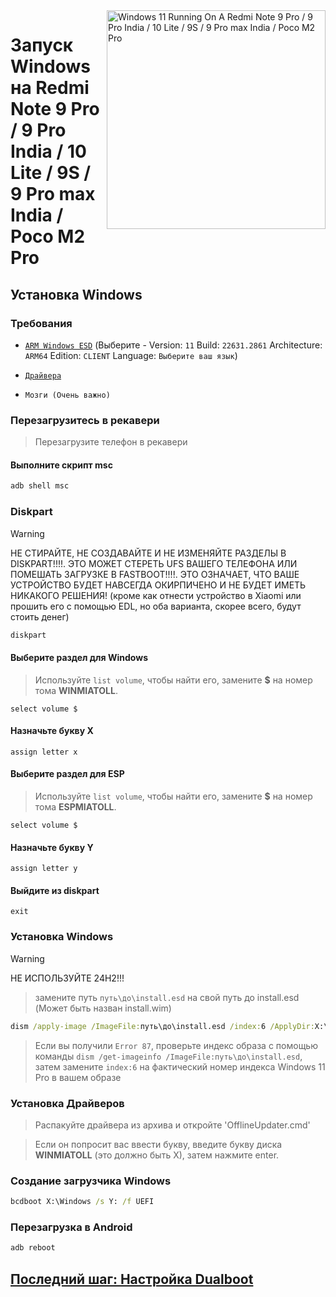 <img align="right" src="https://github.com/woa-miatoll/Port-Windows-11-Redmi-Note-9-Pro/blob/main/Miatoll.png" width="350" alt="Windows 11 Running On A Redmi Note 9 Pro / 9 Pro India / 10 Lite / 9S / 9 Pro max India / Poco M2 Pro">

# Запуск Windows на Redmi Note 9 Pro / 9 Pro India / 10 Lite / 9S / 9 Pro max India / Poco M2 Pro

## Установка Windows

### Требования
- [```ARM Windows ESD```](https://worproject.com/esd) (Выберите - Version:  ```11``` Build:  ```22631.2861``` Architecture:  ```ARM64``` Edition:  ```CLIENT``` Language:  ```Выберите ваш язык```)

- [```Драйвера```](https://github.com/woa-miatoll/Miatoll-Releases/releases/latest)

- ```Мозги (Очень важно)```

### Перезагрузитесь в рекавери
> Перезагрузите телефон в рекавери

#### Выполните скрипт msc
```cmd
adb shell msc
```

### Diskpart
> [!Warning]
> НЕ СТИРАЙТЕ, НЕ СОЗДАВАЙТЕ И НЕ ИЗМЕНЯЙТЕ РАЗДЕЛЫ В DISKPART!!!!. ЭТО МОЖЕТ СТЕРЕТЬ UFS ВАШЕГО ТЕЛЕФОНА ИЛИ ПОМЕШАТЬ ЗАГРУЗКЕ В FASTBOOT!!!!. ЭТО ОЗНАЧАЕТ, ЧТО ВАШЕ УСТРОЙСТВО БУДЕТ НАВСЕГДА ОКИРПИЧЕНО И НЕ БУДЕТ ИМЕТЬ НИКАКОГО РЕШЕНИЯ! (кроме как отнести устройство в Xiaomi или прошить его с помощью EDL, но оба варианта, скорее всего, будут стоить денег)
```cmd
diskpart
```

#### Выберите раздел для Windows
> Используйте `list volume`, чтобы найти его, замените **$** на номер тома  **WINMIATOLL**.
```diskpart
select volume $
```

#### Назначьте букву X
```diskpart
assign letter x
```

#### Выберите раздел для ESP
> Используйте `list volume`, чтобы найти его, замените **$** на номер тома  **ESPMIATOLL**.
```diskpart
select volume $
```

#### Назначьте букву Y
```diskpart
assign letter y
```

#### Выйдите из diskpart
```diskpart
exit
```

### Установка Windows
> [!Warning]
> НЕ ИСПОЛЬЗУЙТЕ 24H2!!!

> замените путь `путь\до\install.esd` на свой путь до install.esd (Может быть назван install.wim)
```cmd
dism /apply-image /ImageFile:путь\до\install.esd /index:6 /ApplyDir:X:\
```

> Если вы получили `Error 87`, проверьте индекс образа с помощью команды `dism /get-imageinfo /ImageFile:путь\до\install.esd`, затем замените `index:6` на фактический номер индекса Windows 11 Pro в вашем образе

### Установка Драйверов
> Распакуйте драйвера из архива и откройте 'OfflineUpdater.cmd' 

> Если он попросит вас ввести букву, введите букву диска **WINMIATOLL** (это должно быть X), затем нажмите enter.

### Создание загрузчика Windows
```cmd
bcdboot X:\Windows /s Y: /f UEFI
```

### Перезагрузка в Android
```cmd
adb reboot
```

## [Последний шаг: Настройка Dualboot](dualboot-ru.md)
